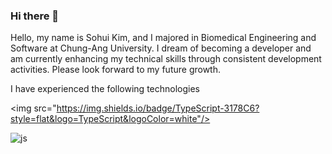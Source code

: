 ### Hi there 👋
Hello, my name is Sohui Kim, and I majored in Biomedical Engineering and Software at Chung-Ang University. I dream of becoming a developer and am currently enhancing my technical skills through consistent development activities. Please look forward to my future growth.

I have experienced the following technologies

<img src="https://img.shields.io/badge/TypeScript-3178C6?style=flat&logo=TypeScript&logoColor=white"/>

<!--
**sodaakim/sodaakim** is a ✨ _special_ ✨ repository because its `README.md` (this file) appears on your GitHub profile.

Here are some ideas to get you started:

- 🔭 I’m currently working on ...
- 🌱 I’m currently learning ...
- 👯 I’m looking to collaborate on ...
- 🤔 I’m looking for help with ...
- 💬 Ask me about ...
- 📫 How to reach me: ...
- 😄 Pronouns: ...
- ⚡ Fun fact: ...
-->

![js](https://img.shields.io/badge/Gmail-D14836?style=for-the-badge&logo=gmail&logoColor=white)
